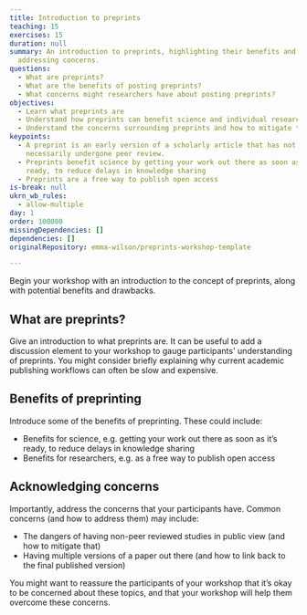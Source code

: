 ```yaml
---
title: Introduction to preprints
teaching: 15
exercises: 15
duration: null
summary: An introduction to preprints, highlighting their benefits and
  addressing concerns.
questions:
  - What are preprints?
  - What are the benefits of posting preprints?
  - What concerns might researchers have about posting preprints?
objectives:
  - Learn what preprints are
  - Understand how preprints can benefit science and individual researchers
  - Understand the concerns surrounding preprints and how to mitigate them
keypoints:
  - A preprint is an early version of a scholarly article that has not
    necessarily undergone peer review.
  - Preprints benefit science by getting your work out there as soon as it's
    ready, to reduce delays in knowledge sharing
  - Preprints are a free way to publish open access
is-break: null
ukrn_wb_rules:
  - allow-multiple
day: 1
order: 100000
missingDependencies: []
dependencies: []
originalRepository: emma-wilson/preprints-workshop-template

---
```

Begin your workshop with an introduction to the concept of preprints, along with potential benefits and drawbacks.

## What are preprints?

Give an introduction to what preprints are. It can be useful to add a discussion element to your workshop to gauge participants' understanding of preprints. You might consider briefly explaining why current academic publishing workflows can often be slow and expensive.

## Benefits of preprinting

Introduce some of the benefits of preprinting. These could include:

- Benefits for science, e.g. getting your work out there as soon as it’s ready, to reduce delays in knowledge sharing
- Benefits for researchers, e.g. as a free way to publish open access

## Acknowledging concerns

Importantly, address the concerns that your participants have. Common concerns (and how to address them) may include:

- The dangers of having non-peer reviewed studies in public view (and how to mitigate that)
- Having multiple versions of a paper out there (and how to link back to the final published version)

You might want to reassure the participants of your workshop that it’s okay to be concerned about these topics, and that your workshop will help them overcome these concerns.